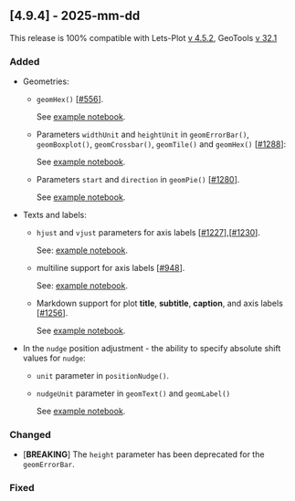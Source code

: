 ## [4.9.4] - 2025-mm-dd

This release is 100% compatible with Lets-Plot [v 4.5.2](https://github.com/JetBrains/lets-plot/releases/tag/v4.5.2),
GeoTools [v 32.1](https://github.com/geotools/geotools/releases/tag/32.0)

### Added

- Geometries:

  - `geomHex()` [[#556](https://github.com/JetBrains/lets-plot/issues/556)].

    See [example notebook](https://nbviewer.org/github/JetBrains/lets-plot-kotlin/blob/master/docs/examples/jupyter-notebooks/f-4.10.0/geom_hex.ipynb).

  - Parameters `widthUnit` and `heightUnit` in `geomErrorBar()`, `geomBoxplot()`, `geomCrossbar()`, `geomTile()` and `geomHex()` [[#1288](https://github.com/JetBrains/lets-plot/issues/1288)]:

    See [example notebook](https://nbviewer.org/github/JetBrains/lets-plot-kotlin/blob/master/docs/examples/jupyter-notebooks/f-4.10.0/param_width_unit.ipynb).

  - Parameters `start` and `direction` in `geomPie()` [[#1280](https://github.com/JetBrains/lets-plot/issues/1280)].  

    See [example notebook](https://nbviewer.org/github/JetBrains/lets-plot-kotlin/blob/master/docs/examples/jupyter-notebooks/f-4.10.0/geom_pie_params.ipynb).

- Texts and labels:

  - `hjust` and `vjust` parameters for axis labels [[#1227](https://github.com/JetBrains/lets-plot/issues/1227)],[[#1230](https://github.com/JetBrains/lets-plot/issues/1230)].

    See: [example notebook](https://nbviewer.org/github/JetBrains/lets-plot-kotlin/blob/master/docs/examples/jupyter-notebooks/f-4.10.0/axis_label_justification.ipynb).
  
  - multiline support for axis labels [[#948](https://github.com/JetBrains/lets-plot/issues/948)].

    See: [example notebook](https://nbviewer.org/github/JetBrains/lets-plot-kotlin/blob/master/docs/examples/jupyter-notebooks/f-4.10.0/multiline_axis_labels.ipynb).

  - Markdown support for plot **title**, **subtitle**, **caption**, and axis labels [[#1256](https://github.com/JetBrains/lets-plot/issues/1256)].

    See [example notebook](https://nbviewer.org/github/JetBrains/lets-plot-kotlin/blob/master/docs/examples/jupyter-notebooks/f-4.10.0/markdown.ipynb).
- In the `nudge` position adjustment -
  the ability to specify absolute shift values for `nudge`:
  - `unit` parameter in `positionNudge()`.
  - `nudgeUnit` parameter in `geomText()` and `geomLabel()`

    See [example notebook](https://nbviewer.org/github/JetBrains/lets-plot-kotlin/blob/master/docs/examples/jupyter-notebooks/f-4.10.0/position_nudge_unit.ipynb).
### Changed

- [**BREAKING**] The `height` parameter has been deprecated for the `geomErrorBar`.

### Fixed
